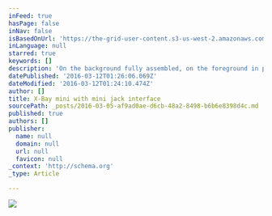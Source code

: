 ```yaml
---
inFeed: true
hasPage: false
inNav: false
isBasedOnUrl: 'https://the-grid-user-content.s3-us-west-2.amazonaws.com/4fd4dc9f-a639-4ae6-8138-36d73f936e60.png'
inLanguage: null
starred: true
keywords: []
description: 'On the background fully assembled, on the foreground in parts without cables.'
datePublished: '2016-03-12T01:26:06.069Z'
dateModified: '2016-03-12T01:24:10.474Z'
author: []
title: X-Bay mini with mini jack interface
sourcePath: _posts/2016-03-05-af9ad0ae-d6cb-48a2-8498-b6b6e8398d4c.md
published: true
authors: []
publisher:
  name: null
  domain: null
  url: null
  favicon: null
_context: 'http://schema.org'
_type: Article

---
```

![](https://s3-us-west-2.amazonaws.com/the-grid-img/p/1e4a98b90f195d6ff08ce5f110fb7297844bd047.png)